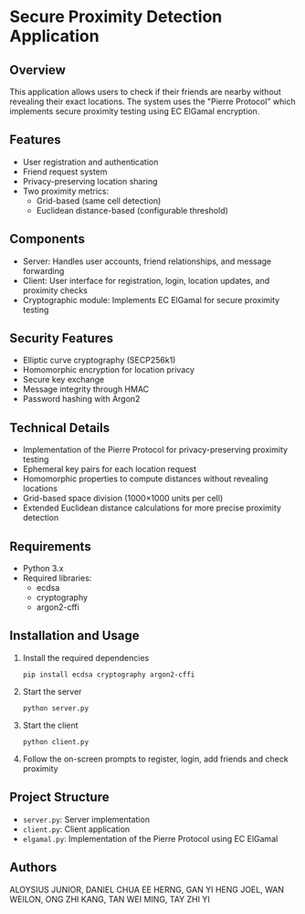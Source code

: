 # Secure Proximity Detection Application

## Overview
This application allows users to check if their friends are nearby without revealing their exact locations. The system uses the "Pierre Protocol" which implements secure proximity testing using EC ElGamal encryption.

## Features
- User registration and authentication
- Friend request system
- Privacy-preserving location sharing
- Two proximity metrics:
  - Grid-based (same cell detection)
  - Euclidean distance-based (configurable threshold)

## Components
- Server: Handles user accounts, friend relationships, and message forwarding
- Client: User interface for registration, login, location updates, and proximity checks
- Cryptographic module: Implements EC ElGamal for secure proximity testing

## Security Features
- Elliptic curve cryptography (SECP256k1)
- Homomorphic encryption for location privacy
- Secure key exchange
- Message integrity through HMAC
- Password hashing with Argon2

## Technical Details
- Implementation of the Pierre Protocol for privacy-preserving proximity testing
- Ephemeral key pairs for each location request
- Homomorphic properties to compute distances without revealing locations
- Grid-based space division (1000×1000 units per cell)
- Extended Euclidean distance calculations for more precise proximity detection

## Requirements
- Python 3.x
- Required libraries:
  - ecdsa
  - cryptography
  - argon2-cffi

## Installation and Usage
1. Install the required dependencies
   ```
   pip install ecdsa cryptography argon2-cffi
   ```
2. Start the server
   ```
   python server.py
   ```
3. Start the client
   ```
   python client.py
   ```
4. Follow the on-screen prompts to register, login, add friends and check proximity

## Project Structure
- `server.py`: Server implementation
- `client.py`: Client application
- `elgamal.py`: Implementation of the Pierre Protocol using EC ElGamal

## Authors
ALOYSIUS JUNIOR, DANIEL CHUA EE HERNG, GAN YI HENG JOEL, WAN WEILON, 
ONG ZHI KANG, TAN WEI MING, TAY ZHI YI 
